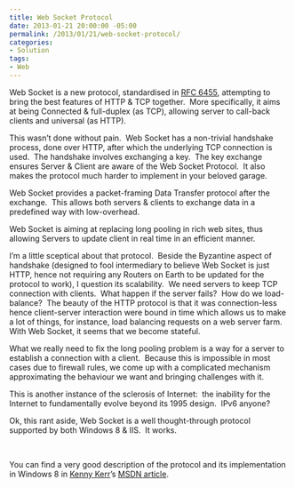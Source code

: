 ```yaml
---
title: Web Socket Protocol
date: 2013-01-21 20:00:00 -05:00
permalink: /2013/01/21/web-socket-protocol/
categories:
- Solution
tags:
- Web
---
```

<p>Web Socket is a new protocol, standardised in <a href="http://tools.ietf.org/html/rfc6455">RFC 6455</a>, attempting to bring the best features of HTTP &amp; TCP together.&#160; More specifically, it aims at being Connected &amp; full-duplex (as TCP), allowing server to call-back clients and universal (as HTTP).</p>  <p>This wasn’t done without pain.&#160; Web Socket has a non-trivial handshake process, done over HTTP, after which the underlying TCP connection is used.&#160; The handshake involves exchanging a key.&#160; The key exchange ensures Server &amp; Client are aware of the Web Socket Protocol.&#160; It also makes the protocol much harder to implement in your beloved garage.</p>  <p>Web Socket provides a packet-framing Data Transfer protocol after the exchange.&#160; This allows both servers &amp; clients to exchange data in a predefined way with low-overhead.</p>  <p>Web Socket is aiming at replacing long pooling in rich web sites, thus allowing Servers to update client in real time in an efficient manner.</p>  <p>I’m a little sceptical about that protocol.&#160; Beside the Byzantine aspect of handshake (designed to fool intermediary to believe Web Socket is just HTTP, hence not requiring any Routers on Earth to be updated for the protocol to work), I question its scalability.&#160; We need servers to keep TCP connection with clients.&#160; What happen if the server fails?&#160; How do we load-balance?&#160; The beauty of the HTTP protocol is that it was connection-less hence client-server interaction were bound in time which allows us to make a lot of things, for instance, load balancing requests on a web server farm.&#160; With Web Socket, it seems that we become stateful.</p>  <p>What we really need to fix the long pooling problem is a way for a server to establish a connection with a client.&#160; Because this is impossible in most cases due to firewall rules, we come up with a complicated mechanism approximating the behaviour we want and bringing challenges with it.</p>  <p>This is another instance of the sclerosis of Internet:&#160; the inability for the Internet to fundamentally evolve beyond its 1995 design.&#160; IPv6 anyone?</p>  <p>Ok, this rant aside, Web Socket is a well thought-through protocol supported by both Windows 8 &amp; IIS.&#160; It works.</p>  <p>&#160;</p>  <p>You can find a very good description of the protocol and its implementation in Windows 8 in <a href="http://kennykerr.ca/">Kenny Kerr</a>’s <a href="http://msdn.microsoft.com/en-us/magazine/jj863133.aspx">MSDN article</a>.</p>